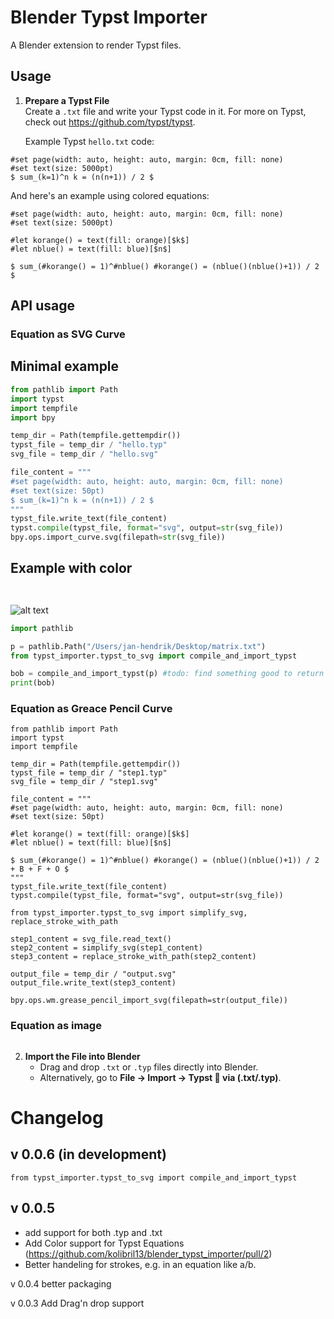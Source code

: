 # Blender Typst Importer

A Blender extension to render Typst files.

## Usage

1. **Prepare a Typst File**  
   Create a `.txt` file and write your Typst code in it. For more on Typst, check out https://github.com/typst/typst.

   Example Typst `hello.txt` code:

```typst
#set page(width: auto, height: auto, margin: 0cm, fill: none)
#set text(size: 5000pt)
$ sum_(k=1)^n k = (n(n+1)) / 2 $
```

And here's an example using colored equations:
```typst
#set page(width: auto, height: auto, margin: 0cm, fill: none)
#set text(size: 5000pt)

#let korange() = text(fill: orange)[$k$]
#let nblue() = text(fill: blue)[$n$]

$ sum_(#korange() = 1)^#nblue() #korange() = (nblue()(nblue()+1)) / 2 $  
 ```

## API usage
### Equation as SVG Curve






## Minimal example
```py
from pathlib import Path
import typst
import tempfile
import bpy

temp_dir = Path(tempfile.gettempdir())
typst_file = temp_dir / "hello.typ"
svg_file = temp_dir / "hello.svg"

file_content = """
#set page(width: auto, height: auto, margin: 0cm, fill: none)
#set text(size: 50pt)
$ sum_(k=1)^n k = (n(n+1)) / 2 $
"""
typst_file.write_text(file_content)
typst.compile(typst_file, format="svg", output=str(svg_file))
bpy.ops.import_curve.svg(filepath=str(svg_file))


```


## Example with color
```


```






![alt text](<Clipboard 2. Feb 2025 at 22.05.jpeg>)





```py
import pathlib

p = pathlib.Path("/Users/jan-hendrik/Desktop/matrix.txt")
from typst_importer.typst_to_svg import compile_and_import_typst

bob = compile_and_import_typst(p) #todo: find something good to return here.
print(bob)

``` 


### Equation as Greace Pencil Curve

```
from pathlib import Path
import typst
import tempfile

temp_dir = Path(tempfile.gettempdir())
typst_file = temp_dir / "step1.typ"
svg_file = temp_dir / "step1.svg"

file_content = """
#set page(width: auto, height: auto, margin: 0cm, fill: none)
#set text(size: 50pt)

#let korange() = text(fill: orange)[$k$]
#let nblue() = text(fill: blue)[$n$]

$ sum_(#korange() = 1)^#nblue() #korange() = (nblue()(nblue()+1)) / 2 + B + F + O $  
"""
typst_file.write_text(file_content)
typst.compile(typst_file, format="svg", output=str(svg_file))

from typst_importer.typst_to_svg import simplify_svg, replace_stroke_with_path

step1_content = svg_file.read_text()
step2_content = simplify_svg(step1_content)
step3_content = replace_stroke_with_path(step2_content)

output_file = temp_dir / "output.svg"
output_file.write_text(step3_content)

bpy.ops.wm.grease_pencil_import_svg(filepath=str(output_file))
```





### Equation as image
```py

```


2. **Import the File into Blender**
   - Drag and drop `.txt` or `.typ` files directly into Blender.
   - Alternatively, go to **File -> Import -> Typst 🦢 via (.txt/.typ)**.

# Changelog

## v 0.0.6 (in development)

`from typst_importer.typst_to_svg import compile_and_import_typst`


## v 0.0.5
* add support for both .typ and .txt
* Add Color support for Typst Equations (https://github.com/kolibril13/blender_typst_importer/pull/2)
* Better handeling for strokes, e.g. in an equation like a/b.


v 0.0.4 better packaging

v 0.0.3 Add Drag'n drop support
